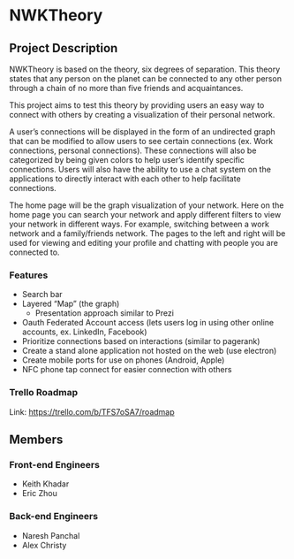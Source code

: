 # NWKTheory

## Project Description
NWKTheory is based on the theory, six degrees of separation. This theory states that any person on the planet can be connected to any other person through a chain of no more than five friends and acquaintances. 

This project aims to test this theory by providing users an easy way to connect with others by creating a visualization of their personal network.

A user’s connections will be displayed in the form of an undirected graph that can be modified to allow users to see certain connections (ex. Work connections, personal connections). These connections will also be categorized by being given colors to help user’s identify specific connections. Users will also have the ability to use a chat system on the applications to directly interact with each other to help facilitate connections.

The home page will be the graph visualization of your network. Here on the home page you can search your network and apply different filters to view your network in different ways. For example, switching between a work network and a family/friends network. The pages to the left and right will be used for viewing and editing your profile and chatting with people you are connected to. 

### Features
* Search bar
* Layered “Map” (the graph) 
  * Presentation approach similar to Prezi
* Oauth Federated Account access (lets users log in using other online accounts, ex. LinkedIn, Facebook)
* Prioritize connections based on interactions (similar to pagerank)
* Create a stand alone application not hosted on the web (use electron)
* Create mobile ports for use on phones (Android, Apple)
* NFC phone tap connect for easier connection with others

### Trello Roadmap
Link: https://trello.com/b/TFS7oSA7/roadmap 

## Members
### Front-end Engineers
* Keith Khadar
* Eric Zhou
### Back-end Engineers
* Naresh Panchal
* Alex Christy
